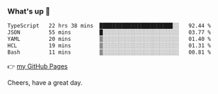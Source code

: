 ### What's up 👋

<!--START_SECTION:waka-->

```txt
TypeScript   22 hrs 38 mins  ███████████████████████░░   92.44 %
JSON         55 mins         █░░░░░░░░░░░░░░░░░░░░░░░░   03.77 %
YAML         20 mins         ▒░░░░░░░░░░░░░░░░░░░░░░░░   01.40 %
HCL          19 mins         ▒░░░░░░░░░░░░░░░░░░░░░░░░   01.31 %
Bash         11 mins         ▒░░░░░░░░░░░░░░░░░░░░░░░░   00.81 %
```

<!--END_SECTION:waka-->

👉 [my GitHub Pages](https://ykzhukian.github.io)

Cheers, have a great day.

